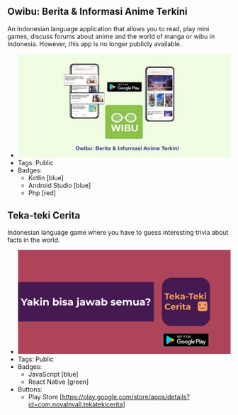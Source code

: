 ## Owibu: Berita & Informasi Anime Terkini
An Indonesian language application that allows you to read, play mini games, discuss forums about anime and the world of manga or wibu in Indonesia. However, this app is no longer publicly available.
- ![600x200](../assets/owibu-cover.jpg)
- Tags: Public
- Badges:
  - Kotlin [blue]
  - Android Studio [blue]
  - Php [red]


## Teka-teki Cerita
Indonesian language game where you have to guess interesting trivia about facts in the world.
- ![600x200](../assets/cover-ttcerita.png)
- Tags: Public
- Badges:
  - JavaScript [blue]
  - React Native [green]
- Buttons:
  - Play Store [https://play.google.com/store/apps/details?id=com.novalnvall.tekatekicerita]